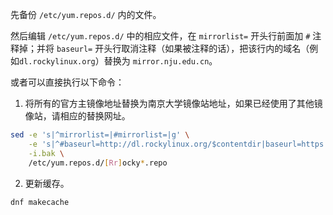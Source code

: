 先备份 `/etc/yum.repos.d/` 内的文件。

然后编辑 `/etc/yum.repos.d/` 中的相应文件，在 `mirrorlist=` 开头行前面加 `#` 注释掉；并将 `baseurl=`
开头行取消注释（如果被注释的话），把该行内的域名（例如`dl.rockylinux.org`）替换为 `mirror.nju.edu.cn`。

或者可以直接执行以下命令：

1. 将所有的官方主镜像地址替换为南京大学镜像站地址，如果已经使用了其他镜像站，请相应的替换网址。

~~~bash
sed -e 's|^mirrorlist=|#mirrorlist=|g' \
    -e 's|^#baseurl=http://dl.rockylinux.org/$contentdir|baseurl=https://mirrors.nju.edu.cn/rocky|g' \
    -i.bak \
    /etc/yum.repos.d/[Rr]ocky*.repo
~~~

2. 更新缓存。

~~~bash
dnf makecache
~~~
